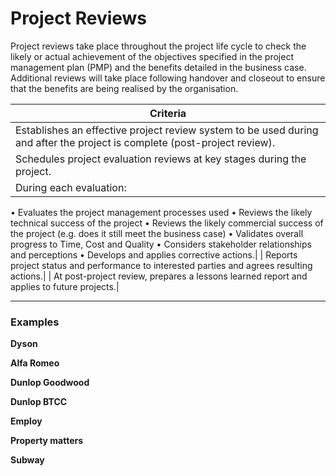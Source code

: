 # Project Reviews
Project reviews take place throughout the project life cycle to check the likely or actual achievement of the objectives specified in the project management plan (PMP) and the benefits detailed in the business case. Additional reviews will take place following handover and closeout to ensure that the benefits are being realised by the organisation. 

|  Criteria |
|---|
| Establishes an effective project review system to be used during and after the project is complete (post-project review).  |
|  Schedules project evaluation reviews at key stages during the project. |
| During each evaluation:
• Evaluates the project management processes used
• Reviews the likely technical success of the project
• Reviews the likely commercial success of the project (e.g. does it still meet the business case)
• Validates overall progress to Time, Cost and Quality
• Considers stakeholder relationships and perceptions
• Develops and applies corrective actions.| 
| Reports project status and performance to interested parties and agrees resulting actions.| 
|  At post-project review, prepares a lessons learned report and applies to future projects.| 

<hr>

### Examples

**Dyson**


**Alfa Romeo**


**Dunlop Goodwood**


**Dunlop BTCC**


**Employ**


**Property matters**


**Subway**


